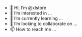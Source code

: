 - 👋 Hi, I’m @xlstore
- 👀 I’m interested in ...
- 🌱 I’m currently learning ...
- 💞️ I’m looking to collaborate on ...
- 📫 How to reach me ...

<!---
xlstore/xlstore is a ✨ special ✨ repository because its `README.md` (this file) appears on your GitHub profile.
You can click the Preview link to take a look at your changes.
--->

